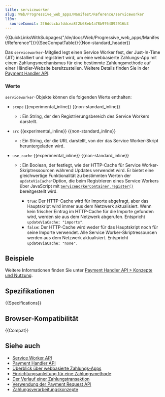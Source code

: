 ```yaml
---
title: serviceworker
slug: Web/Progressive_web_apps/Manifest/Reference/serviceworker
l10n:
  sourceCommit: 2f6ddccbafddcea8f2b68eb4a78b9764892916b3
---
```


{{QuickLinksWithSubpages("/de/docs/Web/Progressive_web_apps/Manifest/Reference")}}{{SeeCompatTable}}{{Non-standard_header}}

Das `serviceworker`-Mitglied legt einen Service Worker fest, der Just-In-Time (JIT) installiert und registriert wird, um eine webbasierte Zahlungs-App mit einem Zahlungsmechanismus für eine bestimmte Zahlungsmethode auf einer Händler-Website bereitzustellen. Weitere Details finden Sie in der [Payment Handler API](/de/docs/Web/API/Payment_Handler_API).

### Werte

`serviceworker`-Objekte können die folgenden Werte enthalten:

- `scope` {{experimental_inline}} {{non-standard_inline}}

  - : Ein String, der den Registrierungsbereich des Service Workers darstellt.

- `src` {{experimental_inline}} {{non-standard_inline}}

  - : Ein String, der die URL darstellt, von der das Service Worker-Skript heruntergeladen wird.

- `use_cache` {{experimental_inline}} {{non-standard_inline}}

  - : Ein Boolean, der festlegt, wie der HTTP-Cache für Service Worker-Skriptressourcen während Updates verwendet wird.
    Er bietet eine gleichwertige Funktionalität zu bestimmten Werten der `updateViaCache`-Option, die beim Registrieren eines Service Workers über JavaScript mit [`ServiceWorkerContainer.register()`](/de/docs/Web/API/ServiceWorkerContainer/register) bereitgestellt wird.

    - `true`: Der HTTP-Cache wird für Importe abgefragt, aber das Hauptskript wird immer aus dem Netzwerk aktualisiert. Wenn kein frischer Eintrag im HTTP-Cache für die Importe gefunden wird, werden sie aus dem Netzwerk abgerufen. Entspricht `updateViaCache: "imports"`.
    - `false`: Der HTTP-Cache wird weder für das Hauptskript noch für seine Importe verwendet. Alle Service Worker-Skriptressourcen werden aus dem Netzwerk aktualisiert. Entspricht `updateViaCache: "none"`.

## Beispiele

Weitere Informationen finden Sie unter [Payment Handler API > Konzepte und Nutzung](/de/docs/Web/API/Payment_Handler_API#concepts_and_usage).

## Spezifikationen

{{Specifications}}

## Browser-Kompatibilität

{{Compat}}

## Siehe auch

- [Service Worker API](/de/docs/Web/API/Service_Worker_API)
- [Payment Handler API](/de/docs/Web/API/Payment_Handler_API)
- [Überblick über webbasierte Zahlungs-Apps](https://web.dev/articles/web-based-payment-apps-overview)
- [Einrichtungsanleitung für eine Zahlungsmethode](https://web.dev/articles/setting-up-a-payment-method)
- [Der Verlauf einer Zahlungstransaktion](https://web.dev/articles/life-of-a-payment-transaction)
- [Verwendung der Payment Request API](/de/docs/Web/API/Payment_Request_API/Using_the_Payment_Request_API)
- [Zahlungsverarbeitungskonzepte](/de/docs/Web/API/Payment_Request_API/Concepts)
